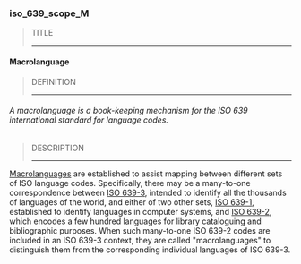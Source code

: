 ### iso_639_scope_M



> TITLE
> 
> ------

#### Macrolanguage



> DEFINITION
> 
> ------

###### A macrolanguage is a book-keeping mechanism for the ISO 639 international standard for language codes.



> DESCRIPTION
> 
> ------

[Macrolanguages](https://en.wikipedia.org/wiki/ISO_639_macrolanguage) are established to assist mapping between different sets of ISO language codes. Specifically, there may be a many-to-one correspondence between [ISO 639-3](https://en.wikipedia.org/wiki/ISO_639-3 "ISO 639-3"), intended to identify all the thousands of languages of the world, and either of two other sets, [ISO 639-1](https://en.wikipedia.org/wiki/ISO_639-1 "ISO 639-1"), established to identify languages in computer systems, and [ISO 639-2](https://en.wikipedia.org/wiki/ISO_639-2 "ISO 639-2"), which encodes a few hundred languages for library cataloguing and bibliographic purposes. When such many-to-one ISO 639-2 codes are included in an ISO 639-3 context, they are called "macrolanguages" to distinguish them from the corresponding individual languages of ISO 639-3.
